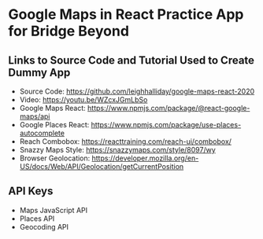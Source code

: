 # Google Maps in React Practice App for Bridge Beyond

## Links to Source Code and Tutorial Used to Create Dummy App

- Source Code: https://github.com/leighhalliday/google-maps-react-2020
- Video: https://youtu.be/WZcxJGmLbSo
- Google Maps React: https://www.npmjs.com/package/@react-google-maps/api
- Google Places React: https://www.npmjs.com/package/use-places-autocomplete
- Reach Combobox: https://reacttraining.com/reach-ui/combobox/
- Snazzy Maps Style: https://snazzymaps.com/style/8097/wy
- Browser Geolocation: https://developer.mozilla.org/en-US/docs/Web/API/Geolocation/getCurrentPosition

## API Keys

- Maps JavaScript API
- Places API
- Geocoding API
